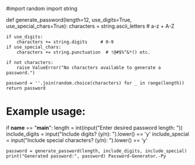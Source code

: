 #import random
import string

def generate_password(length=12, use_digits=True, use_special_chars=True):
    characters = string.ascii_letters  # a-z + A-Z
    
    if use_digits:
        characters += string.digits     # 0-9
    if use_special_chars:
        characters += string.punctuation  # !@#$%^&*() etc.
    
    if not characters:
        raise ValueError("No characters available to generate a password.")

    password = ''.join(random.choice(characters) for _ in range(length))
    return password

# Example usage:
if __name__ == "__main__":
    length = int(input("Enter desired password length: "))
    include_digits = input("Include digits? (y/n): ").lower() == 'y'
    include_special = input("Include special characters? (y/n): ").lower() == 'y'
    
    password = generate_password(length, include_digits, include_special)
    print("Generated password:", password) Password-Generator.-Py
